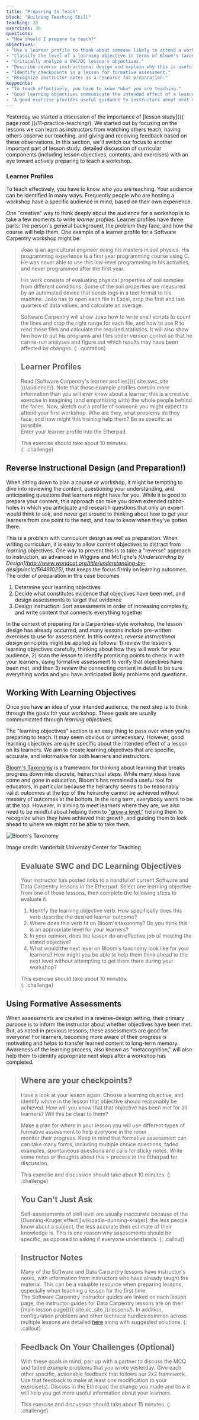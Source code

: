 ```yaml
---
title: "Preparing to Teach"
block: "Building Teaching Skill"
teaching: 20
exercises: 30
questions:
- "How should I prepare to teach?"
objectives:
- "Use a learner profile to think about someone likely to attend a workshop you will teach."
- "Classify the level of a learning objective in terms of Bloom's taxonomy."
- "Critically analyze a SWC/DC lesson's objectives."
- "Describe reverse instructional design and explain why this is useful when preparing to teach."
- "Identify checkpoints in a lesson for formative assessment."
- "Recognize instructor notes as a resource for preparation."
keypoints:
- "To teach effectively, you have to know *who* you are teaching."
- "Good learning objectives communicate the intended effect of a lesson on its learners."
- "A good exercise provides useful guidance to instructors about next steps needed in teaching."
---
```


Yesterday we started a discussion of the importance of [lesson study]({{ page.root }}/11-practice-teaching/). 
We started out by focusing on the lessons we can learn as instructors from watching others teach, having
others observe our teaching, and giving and receiving feedback based on these observations. In this 
section, we'll switch our focus to another important part of lesson study: detailed discussion of
curricular components (including lesson objectives, contents, and exercises) with an eye toward actively preparing to 
teach a workshop. 

### Learner Profiles

To teach effectively, you have to know *who* you are teaching. Your audience can be identified in many ways.  Frequently
people who are hosting a workshop have a specific audience in mind, based on their own experience.  

One "creative" way to think deeply about the audience for a workshop is to take a few moments to write *learner profiles*. 
Learner profiles have three parts:
the person's general background,
the problem they face,
and how the course will help them.
One example of a learner profile for a Software Carpentry workshop might be:

> João is an agricultural engineer doing his masters in soil physics.
> His programming experience is a first year programming course using C.
> He was never able to use this low-level programming in his activities,
> and never programmed after the first year.
>
> His work consists of evaluating physical properties of soil samples from different conditions.
> Some of the soil properties are measured by an automated device that sends logs in a text format to his machine.
> João has to open each file in Excel,
> crop the first and last quarters of data values,
> and calculate an average.
>
> Software Carpentry will show João how to write shell scripts to count the lines and crop the right range for each file,
> and how to use R to read these files and calculate the required statistics.
> It will also show him how to put his programs and files under version control
> so that he can re-run analyses and figure out which results may have been affected by changes.
{: .quotation}

> ## Learner Profiles
>
> Read [Software Carpentry's learner profiles]({{ site.swc_site }}/audience/). Note that these example profiles contain more 
> information than you will ever know about a learner; this is a creative exercise in imagining (and empathizing with) the 
> whole people behind the faces. Now, sketch out a profile of someone you might expect to attend your first workshop.
> Who are they,
> what problems do they face,
> and how might this training help them?
> Be as specific as possible.  
> Enter your learner profile into the Etherpad.
>
> This exercise should take about 10 minutes.  
{: .challenge}


## Reverse Instructional Design (and Preparation!)
When sitting down to plan a course or workshop, it might be tempting to dive into reviewing the content, questioning your 
understanding, and anticipating questions that learners might have for you. While it is good to prepare your content, this 
approach can take you down extended rabbit-holes in which you anticipate and research questions that only an expert 
would think to ask, and never get around to thinking about how to get your learners from one point to the next, and how to 
know when they've gotten there.  

This is a problem with curriculum design as well as preparation. When writing curriculum, it is easy to allow *content* 
objectives to distract from *learning* objectives. One way to prevent this is to take a "reverse" approach to instruction, as 
advanced in Wiggins and McTighe's *[Understanding by Design](http://www.worldcat.org/title/understanding-by-
design/oclc/56491025)*, that keeps the focus firmly on learning outcomes. The order of preparation in this case becomes 

1.  Determine your learning objectives
2.  Decide what constitutes evidence that objectives have been met, and design assessments to target that evidence
3.  Design instruction: Sort assessments in order of increasing complexity, and write content that connects everything together 

In the context of preparing for a Carpentries-style workshop, the lesson design has already occurred, and many lessons include 
pre-written exercises to use for assessment. In this context, *reverse instructional design*  principles might be applied as 
follows: 1) review the lesson's learning objectives carefully, thinking about how they will work for your audience, 2) scan 
the lesson to identify promising points to check in with your learners, using formative assessment to verify that objectives have been met, and then 3) review the connecting content in detail to be sure everything works and you have anticipated likely problems and questions. 


## Working With Learning Objectives
Once you have an idea of your intended audience, the next step is to think through the goals for your workshop. These goals 
are usually communicated through *learning objectives*.

The "learning objectives" section is an easy thing to pass over when you're preparing to teach. It may seem obvious or 
unnecessary. However, good learning objectives are quite specific about the intended effect of a lesson on its learners. We 
aim to create learning objectives that are specific, accurate, and informative for both learners and instructors. 

[Bloom's Taxonomy](https://cft.vanderbilt.edu/guides-sub-pages/blooms-taxonomy/) is a framework for thinking about learning that breaks progress down into discrete, heirarchical steps. 
While many ideas have come and gone in education, Bloom's has remained a useful tool for educators, in particular because the
heirarchy seems to be reasonably valid: outcomes at the top of the heirarchy cannot be achieved without mastery of outcomes at 
the bottom. In the long term, everybody wants to be at the top. However, in aiming to meet learners where they are, we also
need to be mindful about helping them to ["grow a level,"](https://software-carpentry.org/blog/2018/03/tractenberg-summary.html) helping them to recognize when they have achieved that growth, and 
guiding them to look ahead to where we might not be able to take them.

![Bloom's Taxonomy](../fig/Blooms.png)

Image credit: Vanderbilt University Center for Teaching

> ## Evaluate SWC and DC Learning Objectives
>
> Your instructor has posted links to a handful of current Software and Data Carpentry lessons in the Etherpad.
> Select one learning objective from one of those lessons,
> then complete the following steps to evaluate it.
>
> 1. Identify the learning objective verb. How specifically does this verb describe the desired learner outcome?
> 2. Where does this verb fit on Bloom's taxonomy? Do you think this is an appropriate level for your learners? 
> 3. In your opinion, does the lesson do an effective job of meeting the stated objective?
> 4. What would the next level on Bloom's taxonomy look like for your learners? How might you be able to help them think ahead 
> to the next level without attempting to get them there during your workshop?
>
> This exercise should take about 10 minutes.  
{: .challenge}


## Using Formative Assessments

When assessments are created in a reverse-design setting, their primary purpose is to inform the instructor about whether 
objectives have been met. But, as noted in previous lessons, these assessments are good for everyone! For learners, becoming 
more aware of their progress is motivating and helps to transfer learned content to long-term memory. 
Awareness of the learning process, also known as "metacognition," will also help them to identify appropriate next steps after a workshop has completed. 

> ## Where are your checkpoints?
> 
> Have a look at your lesson again. Choose a learning objective, and identify *where* in the lesson that objective should 
> reasonably be achieved. How will you know that that objective has been met for all learners? Will this be clear to them? 
> 
> Make a plan for *where* in your lesson you will use different types of formative assessment to help everyone in the room  
> monitor their progress. Keep in mind that formative assessment can can take many forms, including multiple 
> choice questions, faded examples, spontaneous questions and calls for sticky notes. Write some notes or thoughts about this > process in the Etherpad for discussion.
> 
> This exercise and discussion should take about 10 minutes. 
{: .challenge}


> ## You Can't Just Ask
>
> Self-assessments of skill level are usually inaccurate
> because of the [Dunning-Kruger effect][wikipedia-dunning-kruger]:
> the less people know about a subject,
> the less accurate their estimate of their knowledge is. This is one reason why assessments should be specific, as 
> opposed to asking if everyone understands.
{: .callout}


> ## Instructor Notes
> Many of the Software and Data Carpentry lessons have 
> instructor's notes, with information 
> from instructors who have already taught the material.  This can be a valuable 
> resource when preparing lessons, especially when teaching a lesson for the first time.  
> The Software Carpentry instructor guides are linked on each lesson page; the 
> instructor guides for Data Carpentry lessons are on 
> their [main lesson page]({{ site.dc_site }}/lessons/).  In addition, configuration problems and other
> technical hurdles common across multiple lessons are detailed [here](https://github.com/carpentries/workshop-template/wiki/Configuration-Problems-and-Solutions) along with suggested solutions.
{: .callout}


> ## Feedback On Your Challenges (Optional)
> 
> With these goals in mind, pair up with a partner to discuss the MCQ and faded example problems that you wrote
> yesterday. Give each other specific, actionable feedback that follows our 2x2 framework. Use that feedback to 
> make at least one modification to your exercise(s). Discuss in the Etherpad the change you made and how it will
> help you get more useful information about your learners.
> 
> This exercise and discussion should take about 15 minutes. 
{: .challenge}

